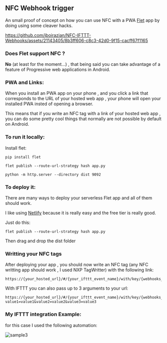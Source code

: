 ## NFC Webhook trigger

An small proof of concept on how you can use NFC with a PWA [Flet](https://flet.dev/) app by doing using some cleaver hacks.



https://github.com/jboirazian/NFC-IFTTT-Webhooks/assets/21143405/8b3ff606-c8c3-42d0-9f15-cacff67f1165


### Does Flet support NFC ?

**No** (at least for the moment...) , that being said you can take advantage of a feature of Progressive web applications in Android.

### PWA and Links:

When you install an PWA app on your phone , and you click a link that corresponds to the URL of your hosted web app , your phone will open your installed PWA insted of opening a browser.

This means that if you write an NFC tag with a link of your hosted web app , you can do some pretty cool things that normally are not possible by default on Android.

### To run it locally:

Install flet:

```
pip install flet
```

```
flet publish --route-url-strategy hash app.py
```

```
python -m http.server --directory dist 9092
```

### To deploy it:

There are many ways to deploy your serverless Flet app and all of them should work.

I like using [Netlify](https://www.netlify.com/) because it is really easy and the free tier is really good.

Just do this:

```
flet publish --route-url-strategy hash app.py
```

Then drag and drop the dist folder

### Writting your NFC tags

After deploying your app , you should now write an NFC tag (any NFC writting app should work , I used NXP TagWritter) with the following link:

```
https://{your_hosted_url}/#/{your_ifttt_event_name}/with/key/{webhooks_key}
```

With IFTTT you can also pass up to 3 arguments to your url:

```
https://{your_hosted_url}/#/{your_ifttt_event_name}/with/key/{webhooks_key}?value1=value1&value2=value2&value3=value3
```

### My IFTTT integration Example:

for this case I used the following automation:

![sample3](https://github.com/jboirazian/NFC-IFTTT-Webhooks/assets/21143405/7f8bf337-348d-4a40-a310-98776cd036d0)



